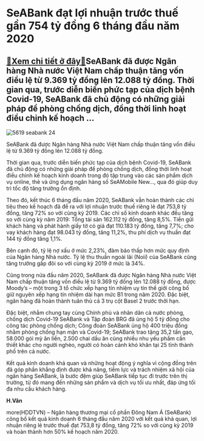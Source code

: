 SeABank đạt lợi nhuận trước thuế gần 754 tỷ đồng 6 tháng đầu năm 2020
=====================================================================

[:gift:Xem chi tiết ở đây:gift:](https://hddtvn.com/seabank-dat-loi-nhuan-truoc-thue-gan-754-ty-dong-6-thang-dau-nam-2020/)SeABank đã được Ngân hàng Nhà nước Việt Nam chấp thuận tăng vốn điều lệ từ 9.369 tỷ đồng lên 12.088 tỷ đồng. Thời gian qua, trước diễn biến phức tạp của dịch bệnh Covid-19, SeABank đã chủ động có những giải pháp để phòng chống dịch, đồng thời linh hoạt điều chỉnh kế hoạch …
----------------------------------------------------------------------------------------------------------------------------------------------------------------------------------------------------------------------------------------------------------------------------------





![5619 seabank 24](https://haiquanonline.com.vn/stores/news_dataimages/vanlh/072020/22/15/in_article/5619_SeABank_24.jpg?rt=20200722171333 "SeABank đã được Ngân hàng Nhà nước Việt Nam chấp thuận tăng vốn điều lệ từ 9.369 tỷ đồng lên 12.088 tỷ đồng.")


SeABank đã được Ngân hàng Nhà nước Việt Nam chấp thuận tăng vốn điều lệ từ 9.369 tỷ đồng lên 12.088 tỷ đồng.



Thời gian qua, trước diễn biến phức tạp của dịch bệnh Covid-19, SeABank đã chủ động có những giải pháp để phòng chống dịch, đồng thời linh hoạt điều chỉnh kế hoạch kinh doanh trong đó tập trung vào các sản phẩm dịch vụ online, thẻ và ứng dụng ngân hàng số SeAMobile New…, qua đó giúp duy trì tốc độ tăng trưởng ổn định.


Theo đó, kết thúc 6 tháng đầu năm 2020, SeABank vẫn hoàn thành các chỉ tiêu theo kế hoạch đã đề ra với lợi nhuận trước thuế riêng lẻ đạt 753,8 tỷ đồng, tăng 72% so với cùng kỳ 2019. Các chỉ số kinh doanh khác đều tăng so với cùng kỳ năm 2019: Tổng tài sản 162.112 tỷ đồng, tăng 8,5%. Tiền gửi khách hàng và phát hành giấy tờ có giá đạt 110.183 tỷ đồng, tăng 7,7%; cho vay khách hàng đạt 98.043 tỷ đồng, tăng 11,2%, thu phí dịch vụ thuần đạt 144 tỷ đồng tăng 1,1%.


Bên cạnh đó, tỷ lệ nợ xấu ở mức 2,23%, đảm bảo thấp hơn mức quy định của Ngân hàng Nhà nước. Tỷ lệ thu thuần ngoài lãi (Noii) của SeABank cũng tăng trưởng gấp đôi so với cùng kỳ 2019 ở mức là 34%.


Cũng trong nửa đầu năm 2020, SeABank đã được Ngân hàng Nhà nước Việt Nam chấp thuận tăng vốn điều lệ từ 9.369 tỷ đồng lên 12.088 tỷ đồng, được Moody’s – một trong 3 tổ chức xếp hạng tín nhiệm uy tín thế giới công bố giữ nguyên xếp hạng tín nhiệm dài hạn mức B1 trong năm 2020. Đặc biệt, ngân hàng đã hoàn thành tuân thủ cả 3 trụ cột Basel 2 trước thời hạn.


Đặc biệt, nhằm chung tay cùng Chính phủ và nhân dân cả nước phòng, chống dịch Covid-19 SeABank và Tập đoàn BRG đã ủng hộ 5 tỷ đồng cho công tác phòng chống dịch; Công đoàn SeABank ủng hộ 400 triệu đồng nhằm phòng chống hạn mặn và Covid-19; SeABank trao tặng 35,2 tấn gạo, 58.000 gói mỳ ăn liền, 2.500 chai dầu ăn cùng nhiều nhu yếu phẩm cần thiết khác cho người nghèo, người có hoàn cảnh khó khăn tại 25 tỉnh thành phố trên cả nước.


Kết quả kinh doanh khả quan và những hoạt động ý nghĩa vì cộng đồng trên đã góp phần khẳng định được khả năng, tiềm lực và trách nhiệm xã hội của ngân hàng SeABank, là bước đệm giúp SeABank tiếp tục đi trước trên thị trường, từ đó mang đến những sản phẩm và dịch vụ tối ưu nhất, đáp ứng tối đa nhu cầu khách hàng.




**H.Vân**



more(HDDTVN) – Ngân hàng thương mại cổ phần Đông Nam Á (SeABank) công bố kết quả kinh doanh 6 tháng đầu năm 2020 với kết quả khả quan, lợi nhuận riêng lẻ trước thuế đạt 753,8 tỷ đồng, tăng 72% so với cùng kỳ 2019 và hoàn thành hơn 50% kế hoạch năm 2020.

